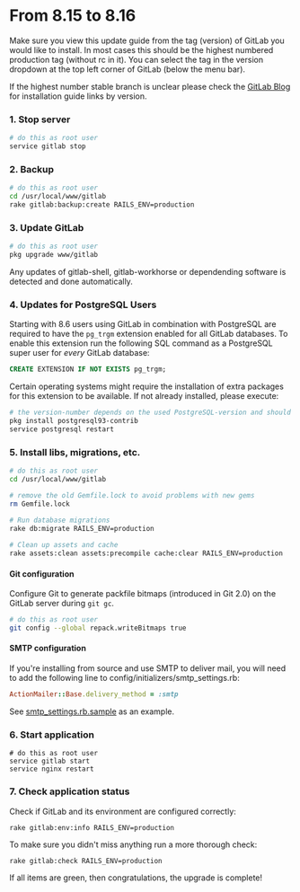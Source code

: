 # From 8.15 to 8.16

Make sure you view this update guide from the tag (version) of GitLab you would
like to install. In most cases this should be the highest numbered production
tag (without rc in it). You can select the tag in the version dropdown at the
top left corner of GitLab (below the menu bar).

If the highest number stable branch is unclear please check the
[GitLab Blog](https://about.gitlab.com/blog/archives.html) for installation
guide links by version.

### 1. Stop server

```bash
# do this as root user
service gitlab stop
```

### 2. Backup

```bash
# do this as root user
cd /usr/local/www/gitlab
rake gitlab:backup:create RAILS_ENV=production
```

### 3. Update GitLab

```bash
# do this as root user
pkg upgrade www/gitlab
```

Any updates of gitlab-shell, gitlab-workhorse or dependending software is detected and done automatically.

### 4. Updates for PostgreSQL Users

Starting with 8.6 users using GitLab in combination with PostgreSQL are required
to have the `pg_trgm` extension enabled for all GitLab databases.
To enable this extension run the following SQL command as a PostgreSQL super
user for _every_ GitLab database:

```sql
CREATE EXTENSION IF NOT EXISTS pg_trgm;
```

Certain operating systems might require the installation of extra packages for
this extension to be available. If not already installed, please execute:
  
```bash
# the version-number depends on the used PostgreSQL-version and should be changed accordingly
pkg install postgresql93-contrib
service postgresql restart
```

### 5. Install libs, migrations, etc.

```bash
# do this as root user
cd /usr/local/www/gitlab

# remove the old Gemfile.lock to avoid problems with new gems
rm Gemfile.lock
  
# Run database migrations
rake db:migrate RAILS_ENV=production

# Clean up assets and cache
rake assets:clean assets:precompile cache:clear RAILS_ENV=production

```

#### Git configuration

Configure Git to generate packfile bitmaps (introduced in Git 2.0) on
the GitLab server during `git gc`.

```sh
# do this as root user
git config --global repack.writeBitmaps true
```
    
#### SMTP configuration

If you're installing from source and use SMTP to deliver mail, you will need to add the following line
to config/initializers/smtp_settings.rb:

```ruby
ActionMailer::Base.delivery_method = :smtp
```

See [smtp_settings.rb.sample] as an example.

[smtp_settings.rb.sample]: https://gitlab.com/gitlab-org/gitlab-ce/blob/v8.16.0/config/initializers/smtp_settings.rb.sample#L13

### 6. Start application

    # do this as root user
    service gitlab start
    service nginx restart

### 7. Check application status

Check if GitLab and its environment are configured correctly:

    rake gitlab:env:info RAILS_ENV=production

To make sure you didn't miss anything run a more thorough check:

    rake gitlab:check RAILS_ENV=production

If all items are green, then congratulations, the upgrade is complete!
